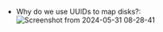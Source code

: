 * Why do we use UUIDs to map disks?:
![Screenshot from 2024-05-31 08-28-41](https://github.com/RedHatRanger/best_linux_scripts_and_commands/assets/90477448/11b421b9-ef09-4e26-af7d-8a704711b504)
